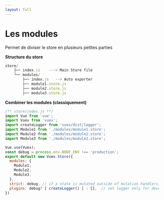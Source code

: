 ```yaml
---
layout: full
---
```


# Les modules

Permet de diviser le store en plusieurs petites parties

<div class="grid grid-cols-2 gap-4">
<div>

**Structure du store**
```js 
store/
    ├── index.js    ---> Main Store file
    └── modules/
        ├── index.js   --> Auto exporter
        ├── module1.store.js
        ├── module2.store.js
        ├── module3.store.js
```

</div>
<div>

**Combiner les modules (classiquement)**

```js 
/** store/index.js **/
import Vue from 'vue';
import Vuex from 'vuex';
import createLogger from 'vuex/dist/logger';
import Module1 from './modules/module1.store';
import Module2 from './modules/module2.store';
import Module3 from './modules/module2.store';

Vue.use(Vuex);
const debug = process.env.NODE_ENV !== 'production';
export default new Vuex.Store({
  modules: {
    Module1,
    Module2,
    Module3,
  },
  strict: debug, // if a state is mutated outside of mutation handlers, an error will be thrown.
  plugins: debug? [ createLogger() ] : [],  // set logger only for development
})
```

</div>
</div>

<!--
- Note that, each module is named as ModuleName.store.js this will help us to auto-import these modules and we'll discuss it in the next section.
-->
